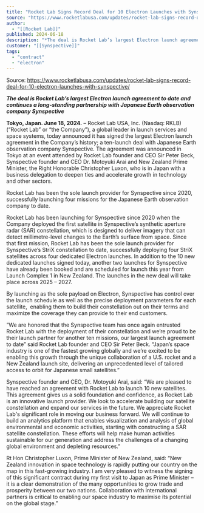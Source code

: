 ```yaml
---
title: "Rocket Lab Signs Record Deal for 10 Electron Launches with Synspective   "
source: "https://www.rocketlabusa.com/updates/rocket-lab-signs-record-deal-for-10-electron-launches-with-synspective/"
author:
  - "[[Rocket Lab]]"
published: 2024-06-18
description: "*The deal is Rocket Lab’s largest Electron launch agreement to date and continues a long-standing partnership with Japanese Earth observation company Synspective*"
customer: "[[Synspective]]"
tags:
  - "contract"
  - "electron"
---
```


Source: https://www.rocketlabusa.com/updates/rocket-lab-signs-record-deal-for-10-electron-launches-with-synspective/

***The deal is Rocket Lab’s largest Electron launch agreement to date and continues a long-standing partnership with Japanese Earth observation company Synspective***

**Tokyo, Japan. June 18, 2024.** – Rocket Lab USA, Inc. (Nasdaq: RKLB) (“Rocket Lab” or “the Company”), a global leader in launch services and space systems, today announced it has signed the largest Electron launch agreement in the Company’s history; a ten-launch deal with Japanese Earth observation company Synspective. The agreement was announced in Tokyo at an event attended by Rocket Lab founder and CEO Sir Peter Beck, Synspective founder and CEO Dr. Motoyuki Arai and New Zealand Prime Minister, the Right Honorable Christopher Luxon, who is in Japan with a business delegation to deepen ties and accelerate growth in technology and other sectors.

Rocket Lab has been the sole launch provider for Synspective since 2020, successfully launching four missions for the Japanese Earth observation company to date.

Rocket Lab has been launching for Synspective since 2020 when the Company deployed the first satellite in Synspective’s synthetic aperture radar (SAR) constellation, which is designed to deliver imagery that can detect millimetre-level changes to the Earth’s surface from space. Since that first mission, Rocket Lab has been the sole launch provider for Synspective’s StriX constellation to date, successfully deploying four StriX satellites across four dedicated Electron launches. In addition to the 10 new dedicated launches signed today, another two launches for Synspective have already been booked and are scheduled for launch this year from Launch Complex 1 in New Zealand. The launches in the new deal will take place across 2025 – 2027.  

By launching as the sole payload on Electron, Synspective has control over the launch schedule as well as the precise deployment parameters for each satellite,  enabling them to build their constellation out on their terms and maximize the coverage they can provide to their end customers.

“We are honored that the Synspective team has once again entrusted Rocket Lab with the deployment of their constellation and we’re proud to be their launch partner for another ten missions, our largest launch agreement to date” said Rocket Lab founder and CEO Sir Peter Beck. “Japan’s space industry is one of the fastest growing globally and we’re excited to be enabling this growth through the unique collaboration of a U.S. rocket and a New Zealand launch site, delivering an unprecedented level of tailored access to orbit for Japanese small satellites.”

Synspective founder and CEO, Dr. Motoyuki Arai, said: “We are pleased to have reached an agreement with Rocket Lab to launch 10 new satellites. This agreement gives us a solid foundation and confidence, as Rocket Lab is an innovative launch provider. We look to accelerate building our satellite constellation and expand our services in the future. We appreciate Rocket Lab's significant role in moving our business forward. We will continue to build an analytics platform that enables visualization and analysis of global environmental and economic activities, starting with constructing a SAR satellite constellation. These efforts will help make human activities sustainable for our generation and address the challenges of a changing global environment and depleting resources.”

Rt Hon Christopher Luxon, Prime Minister of New Zealand, said: “New Zealand innovation in space technology is rapidly putting our country on the map in this fast-growing industry. I am very pleased to witness the signing of this significant contract during my first visit to Japan as Prime Minister – it is a clear demonstration of the many opportunities to grow trade and prosperity between our two nations. Collaboration with international partners is critical to enabling our space industry to maximise its potential on the global stage.”

